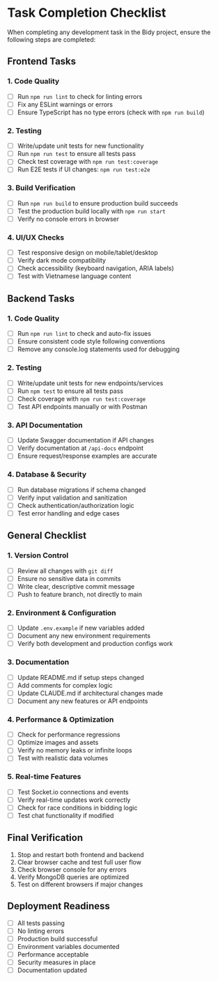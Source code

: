 # Task Completion Checklist

When completing any development task in the Bidy project, ensure the following steps are completed:

## Frontend Tasks

### 1. Code Quality
- [ ] Run `npm run lint` to check for linting errors
- [ ] Fix any ESLint warnings or errors
- [ ] Ensure TypeScript has no type errors (check with `npm run build`)

### 2. Testing
- [ ] Write/update unit tests for new functionality
- [ ] Run `npm run test` to ensure all tests pass
- [ ] Check test coverage with `npm run test:coverage`
- [ ] Run E2E tests if UI changes: `npm run test:e2e`

### 3. Build Verification
- [ ] Run `npm run build` to ensure production build succeeds
- [ ] Test the production build locally with `npm run start`
- [ ] Verify no console errors in browser

### 4. UI/UX Checks
- [ ] Test responsive design on mobile/tablet/desktop
- [ ] Verify dark mode compatibility
- [ ] Check accessibility (keyboard navigation, ARIA labels)
- [ ] Test with Vietnamese language content

## Backend Tasks

### 1. Code Quality
- [ ] Run `npm run lint` to check and auto-fix issues
- [ ] Ensure consistent code style following conventions
- [ ] Remove any console.log statements used for debugging

### 2. Testing
- [ ] Write/update unit tests for new endpoints/services
- [ ] Run `npm test` to ensure all tests pass
- [ ] Check coverage with `npm run test:coverage`
- [ ] Test API endpoints manually or with Postman

### 3. API Documentation
- [ ] Update Swagger documentation if API changes
- [ ] Verify documentation at `/api-docs` endpoint
- [ ] Ensure request/response examples are accurate

### 4. Database & Security
- [ ] Run database migrations if schema changed
- [ ] Verify input validation and sanitization
- [ ] Check authentication/authorization logic
- [ ] Test error handling and edge cases

## General Checklist

### 1. Version Control
- [ ] Review all changes with `git diff`
- [ ] Ensure no sensitive data in commits
- [ ] Write clear, descriptive commit message
- [ ] Push to feature branch, not directly to main

### 2. Environment & Configuration
- [ ] Update `.env.example` if new variables added
- [ ] Document any new environment requirements
- [ ] Verify both development and production configs work

### 3. Documentation
- [ ] Update README.md if setup steps changed
- [ ] Add comments for complex logic
- [ ] Update CLAUDE.md if architectural changes made
- [ ] Document any new features or API endpoints

### 4. Performance & Optimization
- [ ] Check for performance regressions
- [ ] Optimize images and assets
- [ ] Verify no memory leaks or infinite loops
- [ ] Test with realistic data volumes

### 5. Real-time Features
- [ ] Test Socket.io connections and events
- [ ] Verify real-time updates work correctly
- [ ] Check for race conditions in bidding logic
- [ ] Test chat functionality if modified

## Final Verification
1. Stop and restart both frontend and backend
2. Clear browser cache and test full user flow
3. Check browser console for any errors
4. Verify MongoDB queries are optimized
5. Test on different browsers if major changes

## Deployment Readiness
- [ ] All tests passing
- [ ] No linting errors
- [ ] Production build successful
- [ ] Environment variables documented
- [ ] Performance acceptable
- [ ] Security measures in place
- [ ] Documentation updated